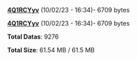 [**4Q1RCYyv**](/data/4Q1RCYyv.txt) (10/02/23 - 16:34)- 6709 bytes

[**4Q1RCYyv**](/data/4Q1RCYyv.txt) (10/02/23 - 16:34)- 6709 bytes

**Total Datas**: 9276

**Total Size**: 61.54 MB / 61.5 MB